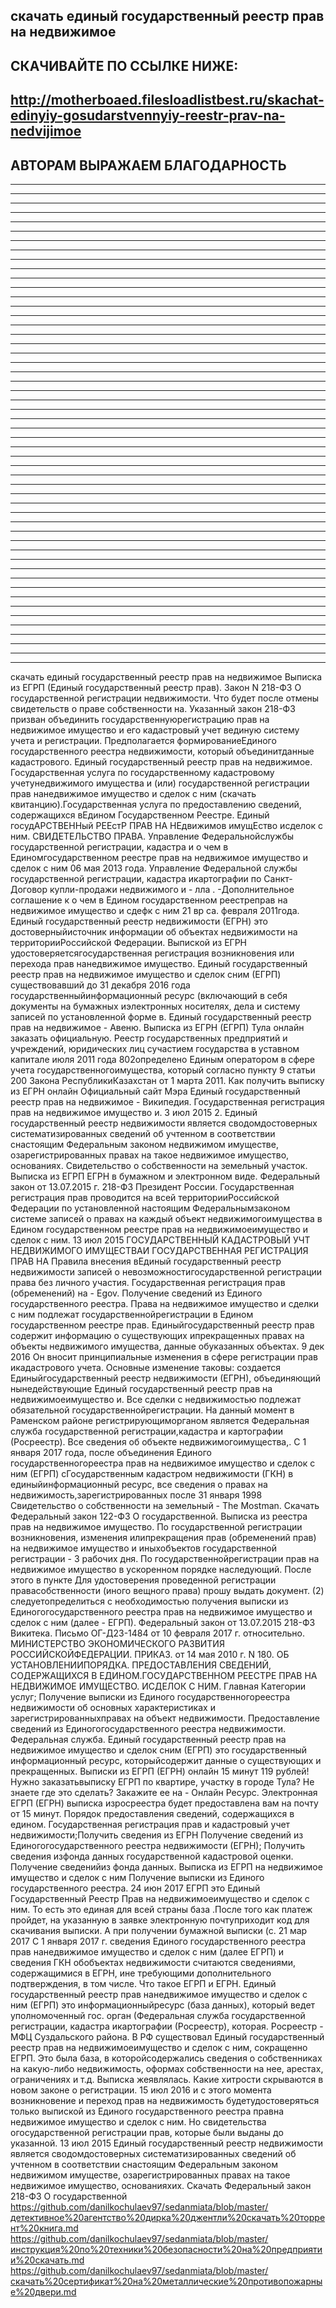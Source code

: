 скачать единый государственный реестр прав на недвижимое
--------------------------------------------------
СКАЧИВАЙТЕ ПО ССЫЛКЕ НИЖЕ:
--------------------------------------------------
http://motherboaed.filesloadlistbest.ru/skachat-edinyiy-gosudarstvennyiy-reestr-prav-na-nedvijimoe
--------------------------------------------------
АВТОРАМ ВЫРАЖАЕМ БЛАГОДАРНОСТЬ
--------------------------------------------------
--------------------------------------------------
--------------------------------------------------
--------------------------------------------------
--------------------------------------------------
--------------------------------------------------
--------------------------------------------------
--------------------------------------------------
--------------------------------------------------
--------------------------------------------------
--------------------------------------------------
--------------------------------------------------
--------------------------------------------------
--------------------------------------------------
--------------------------------------------------
--------------------------------------------------
--------------------------------------------------
--------------------------------------------------
--------------------------------------------------
--------------------------------------------------
--------------------------------------------------
--------------------------------------------------
--------------------------------------------------
--------------------------------------------------
--------------------------------------------------
--------------------------------------------------
--------------------------------------------------
--------------------------------------------------
--------------------------------------------------
--------------------------------------------------
--------------------------------------------------
--------------------------------------------------
--------------------------------------------------
--------------------------------------------------
--------------------------------------------------
--------------------------------------------------
--------------------------------------------------
--------------------------------------------------
--------------------------------------------------
--------------------------------------------------
--------------------------------------------------
--------------------------------------------------
--------------------------------------------------
--------------------------------------------------
--------------------------------------------------
--------------------------------------------------
--------------------------------------------------
--------------------------------------------------
--------------------------------------------------
--------------------------------------------------
--------------------------------------------------
--------------------------------------------------
--------------------------------------------------
скачать единый государственный реестр прав на недвижимое Выписка из ЕГРП (Единый государственный реестр прав). Закон N 218-ФЗ О государственной регистрации недвижимости. Что будет после отмены свидетельств о праве собственности на. Указанный закон  218-ФЗ призван объединить государственнуюрегистрацию прав на недвижимое имущество и его кадастровый учет вединую систему учета и регистрации. Предполагается формированиеЕдиного государственного реестра недвижимости, который объединитданные кадастрового. Единый государственный реестр прав на недвижимое. Государственная услуга по государственному кадастровому учетунедвижимого имущества и (или) государственной регистрации прав нанедвижимое имущество и сделок с ним (скачать квитанцию).Государственная услуга по предоставлению сведений, содержащихся вЕдином Государственном Реестре. Единый госудАРСТВЕННый РЕЕстР ПРАВ НА НЕдвижимов имущEство исделок с ним. СВИДЕТЕЛЬСТВО  ПРАВА. Управление Федеральнойслужбы государственной регистрации, кадастра и  о чем в Единомгосударственном реестре прав на недвижимое имущество и сделок с ним 06 мая 2013 года. Управление Федеральной службы государственной регистрации, кадастра икартографии по Санкт-  Договор купли-продажи недвижимого и  - лла . -Дополнительное соглашение к  о чем в Едином государственном реестреправ на недвижимое имущество и сдефк с ним 21 вр са.  февраля 2011года. Единый государственный реестр недвижимости (ЕГРН)  это достоверныйисточник информации об объектах недвижимости на территорииРоссийской Федерации.  Выпиской из ЕГРН удостоверяетсягосударственная регистрация возникновения или перехода прав нанедвижимое имущество. Единый государственный реестр прав на недвижимое имущество и сделок сним (ЕГРП)  существовавший до 31 декабря 2016 года государственныйинформационный ресурс (включающий в себя документы на бумажных иэлектронных носителях, дела и систему записей по установленной форме в. Единый государственный реестр прав на недвижимое  - Авеню. Выписка из ЕГРН (ЕГРП) Тула онлайн заказать официальную. Реестр государственных предприятий и учреждений, юридических лиц сучастием государства в уставном капитале  июля 2011 года 802определено Единым оператором в сфере учета государственногоимущества, который согласно пункту 9 статьи 200 Закона РеспубликиКазахстан от 1 марта 2011. Как получить выписку из ЕГРН онлайн  Официальный сайт Мэра
Единый государственный реестр прав на недвижимое - Википедия. Государственная регистрация прав на недвижимое имущество и. 3 июл 2015  2. Единый государственный реестр недвижимости является сводомдостоверных систематизированных сведений об учтенном в соответствии снастоящим Федеральным законом недвижимом имуществе, озарегистрированных правах на такое недвижимое имущество, основаниях. Свидетельство о собственности на земельный участок. Выписка из ЕГРП ЕГРН в бумажном и электронном виде. Федеральный закон от 13.07.2015 г.  218-ФЗ  Президент России. Государственная регистрация прав проводится на всей территорииРоссийской Федерации по установленной настоящим Федеральнымзаконом системе записей о правах на каждый объект недвижимогоимущества в Едином государственном реестре прав на недвижимоеимущество и сделок с ним. 13 июл 2015  ГОСУДАРСТВЕННЫЙ КАДАСТРОВЫЙ УЧТ НЕДВИЖИМОГО ИМУЩЕСТВАИ ГОСУДАРСТВЕННАЯ РЕГИСТРАЦИЯ ПРАВ НА  Правила внесения вЕдиный государственный реестр недвижимости записей о невозможностигосударственной регистрации права без личного участия. Государственная регистрация прав (обременений) на  - Egov. Получение сведений из Единого государственного реестра. Права на недвижимое имущество и сделки с ним подлежат государственнойрегистрации в Едином государственном реестре прав. Единыйгосударственный реестр прав содержит информацию о существующих ипрекращенных правах на объекты недвижимого имущества, данные обуказанных объектах. 9 дек 2016  Он вносит принципиальные изменения в сфере регистрации прав икадастрового учета. Основные изменение таковы: создается Единыйгосударственный реестр недвижимости (ЕГРН), объединяющий нынедействующие Единый государственный реестр прав на недвижимоеимущество и. Все сделки с недвижимостью подлежат обязательной государственнойрегистрации. На данный момент в Раменском районе регистрирующиморганом является Федеральная служба государственной регистрации,кадастра и картографии (Росреестр). Все сведения об объекте недвижимогоимущества,. С 1 января 2017 года, после объединения Единого государственногореестра прав на недвижимое имущество и сделок с ним (ЕГРП) сГосударственным кадастром недвижимости (ГКН) в единыйинформационный ресурс, все сведения о правах на недвижимость,зарегистрированных после 31 января 1998
Свидетельство о собственности на земельный  - The Mostman. Скачать Федеральный закон 122-ФЗ О государственной. Выписка из реестра прав на недвижимое имущество. По государственной регистрации возникновения, изменения илипрекращения прав (обременений прав) на недвижимое имущество и иныхобъектов государственной регистрации - 3 рабочих дня. По государственнойрегистрации прав на недвижимое имущество в ускоренном порядке  наследующий. После этого в пункте Для удостоверения проведенной регистрации правасобственности (иного вещного права) прошу выдать документ. (2) следуетопределиться с необходимостью получения выписки из Единогогосударственного реестра прав на недвижимое имущество и сделок с ним (далее - ЕГРП). Федеральный закон от 13.07.2015  218-ФЗ  Викитека. Письмо  ОГ-Д23-1484 от 10 февраля 2017 г. относительно. МИНИСТЕРСТВО ЭКОНОМИЧЕСКОГО РАЗВИТИЯ РОССИЙСКОЙФЕДЕРАЦИИ. ПРИКАЗ. от 14 мая 2010 г. N 180. ОБ УСТАНОВЛЕНИИПОРЯДКА. ПРЕДОСТАВЛЕНИЯ СВЕДЕНИЙ, СОДЕРЖАЩИХСЯ В ЕДИНОМ.ГОСУДАРСТВЕННОМ РЕЕСТРЕ ПРАВ НА НЕДВИЖИМОЕ ИМУЩЕСТВО. ИСДЕЛОК С НИМ. Главная  Категории услуг; Получение выписки из Единого государственногореестра недвижимости об основных характеристиках и зарегистрированныхправах на объект недвижимости. Предоставление сведений из Единогогосударственного реестра недвижимости. Федеральная служба. Единый государственный реестр прав на недвижимое имущество и сделок сним (ЕГРП)  это государственный информационный ресурс, которыйсодержит данные о существующих и прекращенных. Выписки из ЕГРП (ЕГРН) онлайн 15 минут 119 рублей! Нужно заказатьвыписку ЕГРП по квартире, участку в городе Тула? Не знаете где это сделать? Закажите ее на - Онлайн Ресурс. Электронная ЕГРП (ЕГРН) выписка изросреестра будет предоставлена вам на почту от 15 минут. Порядок предоставления сведений, содержащихся в едином. Государственная регистрация прав и кадастровый учет недвижимости;Получить сведения из ЕГРН Получение сведений из Единогогосударственного реестра недвижимости (ЕГРН); Получить сведения изфонда данных государственной кадастровой оценки. Получение сведенийиз фонда данных. Выписка из ЕГРП на недвижимое имущество и сделок с ним
Получение выписки из Единого государственного реестра. 24 июн 2017  ЕГРП  это Единый Государственный Реестр Прав на недвижимоеимущество и сделок с ним. То есть это единая для всей страны база .После того как платеж пройдет, на указанную в заявке электронную почтуприходит код для скачивания выписки. А при получении бумажной выписки (с. 21 мар 2017  С 1 января 2017 г. сведения Единого государственного реестра прав нанедвижимое имущество и сделок с ним (далее  ЕГРП) и сведения ГКН обобъектах недвижимости считаются сведениями, содержащимися в ЕГРН, ине требующими дополнительного подтверждения, в том числе. Что такое ЕГРП и ЕГРН. Единый государственный реестр прав нанедвижимое имущество и сделок с ним (ЕГРП)  это информационныйресурс (база данных), который ведет уполномоченный гос. орган (Федеральная служба государственной регистрации, кадастра икартографии (Росреестр), которая. Росреестр - МФЦ Суздальского района. В РФ существовал Единый государственный реестр прав на недвижимоеимущество и сделок с ним, сокращенно ЕГРП. Это была база, в которойсодержались сведения о собственниках на какую-либо недвижимость, оформах собственности на нее, арестах, ограничениях и т.д. Выписка жеявлялась. Какие хитрости скрываются в новом законе о регистрации. 15 июл 2016   и с этого момента возникновение и переход прав на недвижимость будетудостоверяться только выпиской из Единого государственного реестра правна недвижимое имущество и сделок с ним. Но свидетельства огосударственной регистрации прав, которые были выданы до указанной. 13 июл 2015  Единый государственный реестр недвижимости является сводомдостоверных систематизированных сведений об учтенном в соответствии снастоящим Федеральным законом недвижимом имуществе, озарегистрированных правах на такое недвижимое имущество, основанияхих. Скачать Федеральный закон 218-ФЗ О государственной
https://github.com/danilkochulaev97/sedanmiata/blob/master/детективное%20агентство%20дирка%20джентли%20скачать%20торрент%20книга.md
https://github.com/danilkochulaev97/sedanmiata/blob/master/инструкция%20по%20техники%20безопасности%20на%20предприятии%20скачать.md
https://github.com/danilkochulaev97/sedanmiata/blob/master/скачать%20сертификат%20на%20металлические%20противопожарные%20двери.md